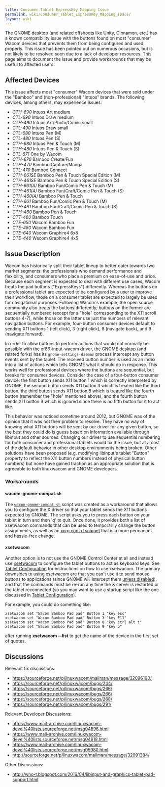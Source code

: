 ```yaml
---
title: Consumer Tablet ExpressKey Mapping Issue
permalink: wiki/Consumer_Tablet_ExpressKey_Mapping_Issue/
layout: wiki
---
```


The GNOME desktop (and related offshoots like Unity, Cinnamon, etc.) has
a known compatibility issue with the buttons found on most "consumer"
Wacom devices that prevents them from being configured and used
properly. This issue has been pointed out on numerous occasions, but is
not likely to be resolved soon due to a lack of developer resources.
This page aims to document the issue and provide workarounds that may be
useful to affected users.

Affected Devices
----------------

This issue affects most "consumer" Wacom devices that were sold under
the "Bamboo" and (non-professional) "Intuos" brands. The following
devices, among others, may experience issues:

-   *CTH-690* Intuos Art medium
-   *CTL-690* Intuos Draw medium
-   *CTH-490* Intuos Art/Photo/Comic small
-   *CTL-490* Intuos Draw small
-   *CTL-680* Intuos Pen (M)
-   *CTL-480* Intuos Pen (S)
-   *CTH-680* Intuos Pen & Touch (M)
-   *CTH-480* Intuos Pen & Touch (S)
-   *CTL-671* One by Wacom
-   *CTH-670* Bamboo Create/Fun
-   *CTH-470* Bamboo Capture/Manga
-   *CTL-470* Bamboo Connect
-   *CTH-661SE* Bamboo Pen & Touch Special Edition (M)
-   *CTH-461SE* Bamboo Pen & Touch Special Edition (S)
-   *CTH-661(A)* Bamboo Fun/Comic Pen & Touch (M)
-   *CTH-461(A)* Bamboo Fun/Craft/Comic Pen & Touch (S)
-   *CTH-460(A)* Bamboo Pen & Touch
-   *CTH-661* Bamboo Fun/Comic Pen & Touch (M)
-   *CTH-461* Bamboo Fun/Craft/Comic Pen & Touch (S)
-   *CTH-460* Bamboo Pen & Touch
-   *CTT-460* Bamboo Touch
-   *CTE-650* Wacom Bamboo Fun
-   *CTE-450* Wacom Bamboo Fun
-   *CTE-640* Wacom Graphire4 6x8
-   *CTE-440* Wacom Graphire4 4x5

Issue Description
-----------------

Wacom has historically split their tablet lineup to better cater towards
two market segments: the professionals who demand performance and
flexibility, and consumers who place a premium on ease-of-use and price.
Because each segment is expected to deal with different use cases, Wacom
treats the pad buttons ("ExpressKeys") differently. Whereas the buttons
on a professional tablet are expected to be configured by a user to
improve their workflow, those on a consumer tablet are expected to
largely be used for navigational purposes. Following Wacom's example,
the open source community also treats the buttons differently; buttons
on the former are sequentially numbered (except for a "hole"
corresponding to the X11 scroll buttons 4-7), while those on the latter
use just the numbers of relevant navigation buttons. For example,
four-button consumer devices default to sending X11 buttons 1 (left
click), 3 (right click), 8 (navigate back), and 9 (navigate forward).

In order to allow buttons to perform actions that would not normally be
possible with the xf86-input-wacom driver, the GNOME desktop (and
related forks) has its `gnome-settings-daemon` process intercept any
button events sent by the tablet. The received button number is used as
an index into a list of actions which tells GNOME what it should do in
response. This works well for professional devices where the buttons are
sequential, but breaks for consumer devices. Consider the case of a
four-button consumer device: the first button sends X11 button 1 which
is correctly interpreted by GNOME, the second button sends X11 button 3
which is treated like the third button, the third button sends X11
button 8 which is treated like the fourth button (remember the "hole"
mentioned above), and the fourth button sends X11 button 9 which is
ignored since there is no fifth button for it to act like.

This behavior was noticed sometime around 2012, but GNOME was of the
opinion that it was not their problem to resolve. They have no way of
knowing what X11 buttons will be sent by our driver for any given
button, so the best they could do is guess based on information
available through libinput and other sources. Changing our driver to use
sequential numbering for both consumer and professional tablets would
fix the issue, but at a cost of the default behavior in other desktop
environments being broken. Other solutions have been proposed (e.g.
modifying libinput's tablet "Button" property to reflect the X11 button
numbers instead of physical button numbers) but none have gained
traction as an appropriate solution that is agreeable to both linuxwacom
and GNOME developers.

### Workarounds

#### wacom-gnome-compat.sh

The
[`wacom-gnome-compat.sh`](https://gist.github.com/jigpu/fde784840ba5731726e7382952b0d5ed)
script was created as a workaround that allows you to configure the X
driver so that your tablet sends the X11 buttons expected by GNOME. The
script asks you to press each button on your tablet in turn and then 'q'
to quit. Once done, it provides both a list of xsetwacom commands that
can be used to temporarily change the button assignments, as well as an
[xorg.conf.d snippet](/wiki/Xorg.conf.d "wikilink") that is a more permanant
and hassle-free change.

#### xsetwacom

Another option is to not use the GNOME Control Center at all and instead
use [xsetwacom](xsetwacom "wikilink") to configure the tablet buttons to
act as keyboard keys. See [Tablet
Configuration](/wiki/Tablet_Configuration "wikilink") for instructions on how
to use xsetwacom. The primary downsides to using xsetwacom are that you
can't use it to send mouse buttons to applications (since GNOME will
intercept them [unless
disabled](/wiki/Tablet_Configuration#gnome-settings-daemon "wikilink")), and
that the commands must be re-run any time the X server is restarted or
the tablet reconnected (so you may want to use a startup script like the
one discussed in [Tablet
Configuration](/wiki/Tablet_Configuration#Sample_Runtime_Script "wikilink")).

For example, you could do something like:

`xsetwacom set "Wacom Bamboo Pad pad" Button 1 "key esc"`  
`xsetwacom set "Wacom Bamboo Pad pad" Button 3 "key F11"`  
`xsetwacom set "Wacom Bamboo Pad pad" Button 8 "key ctrl alt t"`  
`xsetwacom set "Wacom Bamboo Pad pad" Button 9 "key p"`  

after running **xsetwacom --list** to get the name of the device in the
first set of quotes.

Discussions
-----------

Relevant fix discussions:

-   <https://sourceforge.net/p/linuxwacom/mailman/message/32096190/>
-   <https://sourceforge.net/p/linuxwacom/bugs/244/>
-   <https://sourceforge.net/p/linuxwacom/bugs/266/>
-   <https://sourceforge.net/p/linuxwacom/bugs/266/>
-   <https://sourceforge.net/p/linuxwacom/bugs/268/>
-   <https://sourceforge.net/p/linuxwacom/bugs/291/>

Relevant Developer Discussions:

-   <https://www.mail-archive.com/linuxwacom-devel%40lists.sourceforge.net/msg04896.html>
-   <https://www.mail-archive.com/linuxwacom-devel%40lists.sourceforge.net/msg04918.html>
-   <https://www.mail-archive.com/linuxwacom-devel%40lists.sourceforge.net/msg05980.html>
-   <http://sourceforge.net/p/linuxwacom/mailman/message/32091384/>

Other Discussions:

-   <http://who-t.blogspot.com/2016/04/libinput-and-graphics-tablet-pad-support.html>
